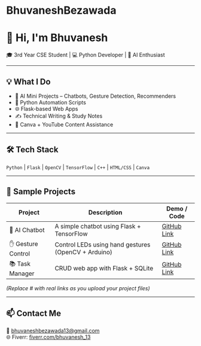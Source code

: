 # BhuvaneshBezawada
# 👋 Hi, I'm Bhuvanesh

🎓 3rd Year CSE Student | 💻 Python Developer | 🤖 AI Enthusiast

---

## 💡 What I Do
- 🧠 AI Mini Projects – Chatbots, Gesture Detection, Recommenders
- 🐍 Python Automation Scripts
- 🌐 Flask-based Web Apps
- ✍️ Technical Writing & Study Notes
- 🎨 Canva + YouTube Content Assistance

---

## 🛠️ Tech Stack
`Python` | `Flask` | `OpenCV` | `TensorFlow` | `C++` | `HTML/CSS` | `Canva`

---

## 🔧 Sample Projects

| Project | Description | Demo / Code |
|--------|-------------|-------------|
| 🧠 AI Chatbot | A simple chatbot using Flask + TensorFlow | [GitHub Link](#) |
| ✋ Gesture Control | Control LEDs using hand gestures (OpenCV + Arduino) | [GitHub Link](#) |
| 📚 Task Manager | CRUD web app with Flask + SQLite | [GitHub Link](#) |

*(Replace # with real links as you upload your project files)*

---

## 📫 Contact Me
📧 bhuvaneshbezawada13@gmail.com  
🌐 Fiverr: [fiverr.com/bhuvanesh_13](https://www.fiverr.com/)  
